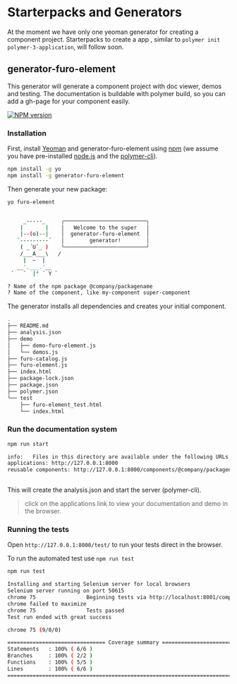 # Starterpacks and Generators

At the moment we have only one yeoman generator for creating a component project. Starterpacks to create a app
, similar to `polymer init  polymer-3-application`, will follow soon.

## generator-furo-element
This generator will generate a component project with doc viewer, demos and testing. 
The documentation is buildable with polymer build, so you can add a gh-page for your component easily.

[![NPM version][npm-image]][npm-url]

### Installation

First, install [Yeoman](http://yeoman.io) and generator-furo-element using [npm](https://www.npmjs.com/) (we assume you have pre-installed [node.js](https://nodejs.org/) and the [polymer-cli](https://polymer-library.polymer-project.org/3.0/docs/tools/polymer-cli)).

```bash
npm install -g yo
npm install -g generator-furo-element
```

Then generate your new package:

```bash
yo furo-element


     _-----_     ╭──────────────────────────╮
    |       |    │   Welcome to the super   │
    |--(o)--|    │  generator-furo-element  │
   `---------´   │        generator!        │
    ( _´U`_ )    ╰──────────────────────────╯
    /___A___\   /
     |  ~  |     
   __'.___.'__   
 ´   `  |° ´ Y ` 

? Name of the npm package @company/packagename
? Name of the component, like my-component super-component


```

The generator installs all dependencies and creates your initial component.
```bash
.
├── README.md
├── analysis.json
├── demo
│   ├── demo-furo-element.js
│   └── demos.js
├── furo-catalog.js
├── furo-element.js
├── index.html
├── package-lock.json
├── package.json
├── polymer.json
└── test
    ├── furo-element_test.html
    └── index.html

```

### Run the documentation system
```bash
npm run start

info:   Files in this directory are available under the following URLs
applications: http://127.0.0.1:8000
reusable components: http://127.0.0.1:8000/components/@company/packagename/
    
```
This will create the analysis.json and start the server (polymer-cli).

> click on the applications link to view your documentation and demo in the browser.

### Running the tests
Open `http://127.0.0.1:8000/test/` to run your tests direct in the browser. 

To run the automated test use `npm run test` 

```bash
npm run test

Installing and starting Selenium server for local browsers
Selenium server running on port 50615
chrome 75                Beginning tests via http://localhost:8001/components/mypack/generated-index.html?cli_browser_id=0
chrome failed to maximize
chrome 75                Tests passed
Test run ended with great success

chrome 75 (9/0/0)                     

=============================== Coverage summary ===============================
Statements   : 100% ( 6/6 )
Branches     : 100% ( 2/2 )
Functions    : 100% ( 5/5 )
Lines        : 100% ( 6/6 )
================================================================================

```



[npm-image]: https://badge.fury.io/js/generator-furo-element.svg
[npm-url]: https://npmjs.org/package/generator-furo-element
